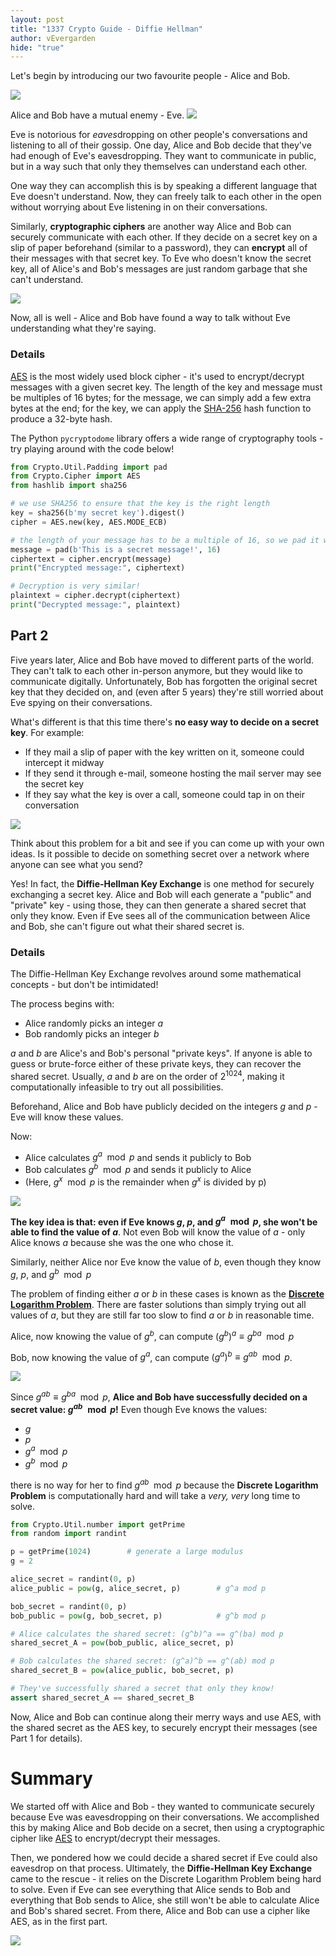 ```yaml
---
layout: post
title: "1337 Crypto Guide - Diffie Hellman"
author: vEvergarden
hide: "true"
---
```


Let's begin by introducing our two favourite people - Alice and Bob.

![](https://i.imgur.com/46b0dOe.png)


Alice and Bob have a mutual enemy - Eve. 
![](https://i.imgur.com/HPTmmsh.png)


Eve is notorious for *eaves*dropping on other people's conversations and listening to all of their gossip. One day, Alice and Bob decide that they've had enough of Eve's eavesdropping. They want to communicate in public, but in a way such that only they themselves can understand each other.

One way they can accomplish this is by speaking a different language that Eve doesn't understand. Now, they can freely talk to each other in the open without worrying about Eve listening in on their conversations.

Similarly, **cryptographic ciphers** are another way Alice and Bob can securely communicate with each other. If they decide on a secret key on a slip of paper beforehand (similar to a password), they can **encrypt** all of their messages with that secret key. To Eve who doesn't know the secret key, all of Alice's and Bob's messages are just random garbage that she can't understand.

![](https://i.imgur.com/t5DAg1l.png)


Now, all is well - Alice and Bob have found a way to talk without Eve understanding what they're saying. 


### Details
[AES](https://en.wikipedia.org/wiki/Advanced_Encryption_Standard) is the most widely used block cipher - it's used to encrypt/decrypt messages with a given secret key. The length of the key and message must be multiples of 16 bytes; for the message, we can simply add a few extra bytes at the end; for the key, we can apply the [SHA-256](https://www.n-able.com/blog/sha-256-encryption) hash function to produce a 32-byte hash.

The Python `pycryptodome` library offers a wide range of cryptography tools - try playing around with the code below!
```python
from Crypto.Util.Padding import pad
from Crypto.Cipher import AES
from hashlib import sha256

# we use SHA256 to ensure that the key is the right length
key = sha256(b'my secret key').digest()
cipher = AES.new(key, AES.MODE_ECB)

# the length of your message has to be a multiple of 16, so we pad it with some extra bytes
message = pad(b'This is a secret message!', 16)
ciphertext = cipher.encrypt(message)
print("Encrypted message:", ciphertext)

# Decryption is very similar!
plaintext = cipher.decrypt(ciphertext)
print("Decrypted message:", plaintext)
```

## Part 2

Five years later, Alice and Bob have moved to different parts of the world. They can't talk to each other in-person anymore, but they would like to communicate digitally. Unfortunately, Bob has forgotten the original secret key that they decided on, and (even after 5 years) they're still worried about Eve spying on their conversations.

What's different is that this time there's **no easy way to decide on a secret key**. For example:
- If they mail a slip of paper with the key written on it, someone could intercept it midway
- If they send it through e-mail, someone hosting the mail server may see the secret key
- If they say what the key is over a call, someone could tap in on their conversation

![](https://i.imgur.com/pffi11V.png)

Think about this problem for a bit and see if you can come up with your own ideas. Is it possible to decide on something secret over a network where anyone can see what you send?

Yes! In fact, the **Diffie-Hellman Key Exchange** is one method for securely exchanging a secret key. Alice and Bob will each generate a "public" and "private" key - using those, they can then generate a shared secret that only they know. Even if Eve sees all of the communication between Alice and Bob, she can't figure out what their shared secret is.

### Details

The Diffie-Hellman Key Exchange revolves around some mathematical concepts - but don't be intimidated! 

The process begins with:
- Alice randomly picks an integer $a$
- Bob randomly picks an integer $b$

$a$ and $b$ are Alice's and Bob's personal "private keys". If anyone is able to guess or brute-force either of these private keys, they can recover the shared secret. Usually, $a$ and $b$ are on the order of $2^{1024}$, making it computationally infeasible to try out all possibilities.

Beforehand, Alice and Bob have publicly decided on the integers $g$ and $p$ - Eve will know these values.

Now:
- Alice calculates $g^a \mod p$ and sends it publicly to Bob 
- Bob calculates $g^b \mod p$ and sends it publicly to Alice 
- (Here, $g^x \mod p$ is the remainder when $g^x$ is divided by p)

![](https://i.imgur.com/jGHumNZ.png)



**The key idea is that: even if Eve knows $g$, $p$, and $g^a \mod p$, she won't be able to find the value of $a$**. Not even Bob will know the value of $a$ - only Alice knows $a$ because she was the one who chose it.

Similarly, neither Alice nor Eve know the value of $b$, even though they know $g$, $p$, and $g^b \mod p$

The problem of finding either $a$ or $b$ in these cases is known as the [**Discrete Logarithm Problem**](https://en.wikipedia.org/wiki/Discrete_logarithm). There are faster solutions than simply trying out all values of $a$, but they are still far too slow to find $a$ or $b$ in reasonable time.

Alice, now knowing the value of $g^b$, can compute $(g^b) ^a \equiv g^{ba} \mod p$

Bob, now knowing the value of $g^a$, can compute $(g^a) ^ b \equiv g ^ {ab} \mod p$.

![](https://i.imgur.com/OnAbfVE.png)


Since $g^{ab} \equiv g^{ba} \mod p$, **Alice and Bob have successfully decided on a secret value: $g^{ab} \mod p$!** Even though Eve knows the values:
- $g$
- $p$
- $g^a \mod p$
- $g^b \mod p$

there is no way for her to find $g^{ab} \mod p$ because the **Discrete Logarithm Problem** is computationally hard and will take a *very, very* long time to solve.

```python
from Crypto.Util.number import getPrime
from random import randint

p = getPrime(1024)        # generate a large modulus 
g = 2

alice_secret = randint(0, p)
alice_public = pow(g, alice_secret, p)        # g^a mod p

bob_secret = randint(0, p)
bob_public = pow(g, bob_secret, p)            # g^b mod p

# Alice calculates the shared secret: (g^b)^a == g^(ba) mod p
shared_secret_A = pow(bob_public, alice_secret, p)   

# Bob calculates the shared secret: (g^a)^b == g^(ab) mod p
shared_secret_B = pow(alice_public, bob_secret, p)

# They've successfully shared a secret that only they know!
assert shared_secret_A == shared_secret_B
```

Now, Alice and Bob can continue along their merry ways and use AES, with the shared secret as the AES key, to securely encrypt their messages (see Part 1 for details).

# Summary

We started off with Alice and Bob - they wanted to communicate securely because Eve was eavesdropping on their conversations. We accomplished this by making Alice and Bob decide on a secret, then using a cryptographic cipher like [AES](https://en.wikipedia.org/wiki/Advanced_Encryption_Standard) to encrypt/decrypt their messages.

Then, we pondered how we could decide a shared secret if Eve could also eavesdrop on that process. Ultimately, the **Diffie-Hellman Key Exchange** came to the rescue - it relies on the Discrete Logarithm Problem being hard to solve. Even if Eve can see everything that Alice sends to Bob and everything that Bob sends to Alice, she still won't be able to calculate Alice and Bob's shared secret. From there, Alice and Bob can use a cipher like AES, as in the first part.

![](https://i.imgur.com/ZY1jz82.png)
